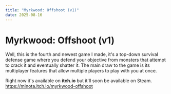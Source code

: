 ```yaml
---
title: "Myrkwood: Offshoot (v1)"
date: 2025-08-16
---
```


# Myrkwood: Offshoot (v1)
Well, this is the fourth and newest game I made, it's a top-down survival defense game where you defend your objective from monsters that attempt to crack it and eventually shatter it. The main draw to the game is its multiplayer features that allow multiple players to play with you at once. 

Right now it's available on **itch.io** but it'll soon be available on Steam. https://minota.itch.io/myrkwood-offshoot